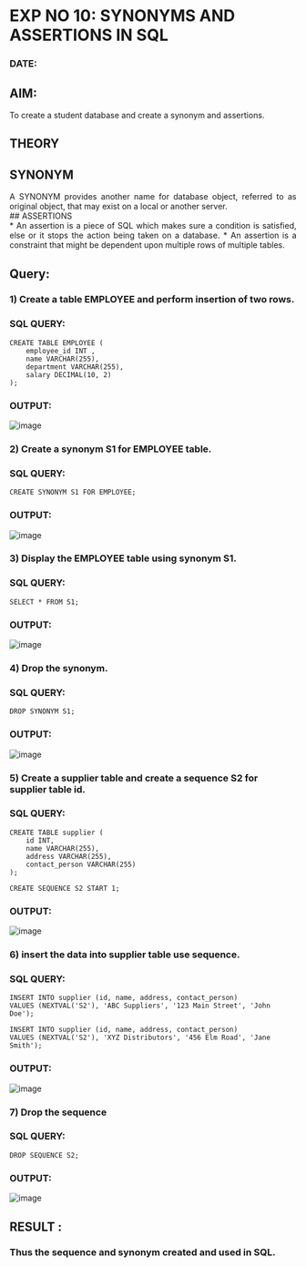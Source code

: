 # EXP NO 10: SYNONYMS AND ASSERTIONS IN SQL 
### DATE: 
## AIM:
To create a student database and create a synonym and assertions.

## THEORY
## SYNONYM
<div align="justify">
A SYNONYM provides another name for database object, referred to as original object, that may exist on a local or another server.
</div>
## ASSERTIONS
<div align="justify">
* An assertion is a piece of SQL which makes sure a condition is satisfied, else or it stops the action being taken on a database.
* An assertion is a constraint that might be dependent upon multiple rows of multiple tables.
</div>

## Query:
### 1) Create a table EMPLOYEE and perform insertion of two rows.

### SQL QUERY: 
```
CREATE TABLE EMPLOYEE (
    employee_id INT ,
    name VARCHAR(255),
    department VARCHAR(255),
    salary DECIMAL(10, 2)
);
```
### OUTPUT:
![image](https://github.com/DrUmaRaniV/DBMS/assets/143496311/8bc32804-2ad9-496c-85f0-f1381e1bc914)

### 2) Create a synonym S1 for EMPLOYEE  table.

### SQL QUERY:
```
CREATE SYNONYM S1 FOR EMPLOYEE;
```
### OUTPUT:
![image](https://github.com/DrUmaRaniV/DBMS/assets/143496311/70efa8ed-5b2e-4bb6-a9d3-1950a9d6fabb)

### 3) Display the EMPLOYEE  table using synonym S1.
 
### SQL QUERY: 
```
SELECT * FROM S1;
```
### OUTPUT:
![image](https://github.com/DrUmaRaniV/DBMS/assets/143496311/cd22c3bb-af10-4852-9b09-7b9a7992b296)

### 4) Drop the synonym.

### SQL QUERY: 
```
DROP SYNONYM S1;
```
### OUTPUT:
![image](https://github.com/DrUmaRaniV/DBMS/assets/143496311/e0a93f88-5584-4305-9b0a-9396e003be91)

### 5) Create a supplier table and create a sequence S2 for supplier table id.

### SQL QUERY: 
```
CREATE TABLE supplier (
    id INT,
    name VARCHAR(255),
    address VARCHAR(255),
    contact_person VARCHAR(255)
);

CREATE SEQUENCE S2 START 1;
```
### OUTPUT:
![image](https://github.com/DrUmaRaniV/DBMS/assets/143496311/1bd8289c-c074-44a6-8acc-09359589022e)

### 6) insert the data into supplier table use sequence.

### SQL QUERY: 
```
INSERT INTO supplier (id, name, address, contact_person)
VALUES (NEXTVAL('S2'), 'ABC Suppliers', '123 Main Street', 'John Doe');

INSERT INTO supplier (id, name, address, contact_person)
VALUES (NEXTVAL('S2'), 'XYZ Distributors', '456 Elm Road', 'Jane Smith');
```
### OUTPUT:
![image](https://github.com/DrUmaRaniV/DBMS/assets/143496311/04bd6f41-6fad-43cc-986f-f0096001e06e)

### 7) Drop the sequence

### SQL QUERY: 
```
DROP SEQUENCE S2;
```
### OUTPUT:
![image](https://github.com/DrUmaRaniV/DBMS/assets/143496311/714b5a35-ee03-4172-87e5-472757786b3b)

## RESULT :
### Thus the sequence and synonym created and used in SQL.
